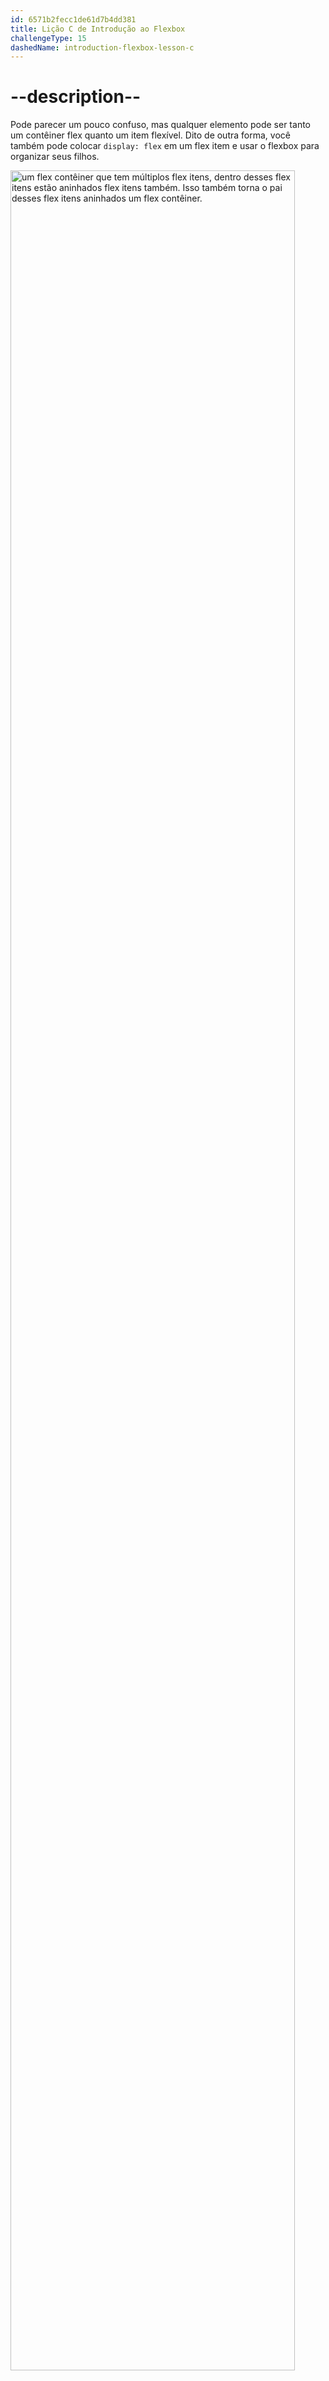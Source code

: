 ```yaml
---
id: 6571b2fecc1de61d7b4dd381
title: Lição C de Introdução ao Flexbox
challengeType: 15
dashedName: introduction-flexbox-lesson-c
---
```


# --description--

Pode parecer um pouco confuso, mas qualquer elemento pode ser tanto um contêiner flex quanto um item flexível. Dito de outra forma, você também pode colocar `display: flex` em um flex item e usar o flexbox para organizar seus filhos.

<img src="https://cdn.freecodecamp.org/curriculum/odin-project/flex-box/flexbox-03.png" style="width: 95%; height: 95%;" alt="um flex contêiner que tem múltiplos flex itens, dentro desses flex itens estão aninhados flex itens também. Isso também torna o pai desses flex itens aninhados um flex contêiner." />

Criar e aninhar múltiplos contêineres flex e itens flex é a principal forma de você construir layouts complexos. A imagem a seguir foi obtida utilizando apenas flexbox para organizar, dimensionar e posicionar os diversos elementos. Flexbox é uma ferramenta muito poderosa.

<img src="https://cdn.freecodecamp.org/curriculum/odin-project/flex-box/flexbox-02.png" alt="um layout complexo de itens flex e contêineres flex. Há múltiplos contêineres flex aninhados uns nos outros, portanto tornando-os também itens flex" />

Certamente, a imagem apresenta uma representação de um layout Flexbox CSS com contêineres flex aninhados. O contêiner externo é marcado como "ALSO a flex container" destacado em azul, e dentro dele há outro contêiner marcado como "with flex items" em vermelho. Dentro do contêiner vermelho, há três itens rotulados como "flex items" na cor pêssego. Isso demonstra que um contêiner flex pode ser aninhado dentro de outro contêiner flex e conter seus próprios itens flex, mostrando a natureza recursiva das estruturas de layout Flexbox.

# --questions--

## --text--

Qual propriedade CSS é aplicada aos elementos para torná-los contêineres flex?

## --answers--

`align-items`

---

`display: flex`

---

`justify-content`

---

`flex`

## --video-solution--

2
